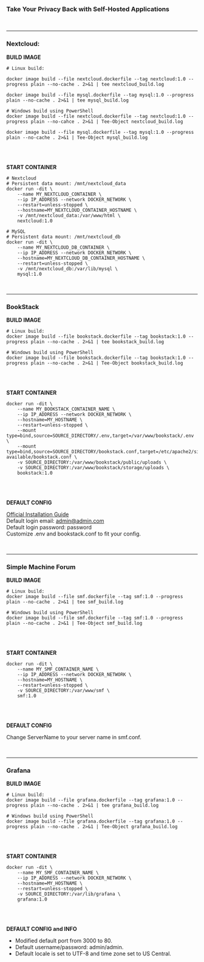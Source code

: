 ### Take Your Privacy Back with Self-Hosted Applications
<br>

---

### Nextcloud:

**BUILD IMAGE**

```
# Linux build:

docker image build --file nextcloud.dockerfile --tag nextcloud:1.0 --progress plain --no-cache . 2>&1 | tee nextcloud_build.log

docker image build --file mysql.dockerfile --tag mysql:1.0 --progress plain --no-cache . 2>&1 | tee mysql_build.log

# Windows build using PowerShell
docker image build --file nextcloud.dockerfile --tag nextcloud:1.0 --progress plain --no-cahce . 2>&1 | Tee-Object nextcloud_build.log

docker image build --file mysql.dockerfile --tag mysql:1.0 --progress plain --no-cache . 2>&1 | Tee-Object mysql_build.log
```

<br>
<br>

**START CONTAINER**

```
# Nextcloud
# Persistent data mount: /mnt/nextcloud_data
docker run -dit \
    --name MY_NEXTCLOUD_CONTAINER \
    --ip IP_ADDRESS --network DOCKER_NETWORK \
    --restart=unless-stopped \
    --hostname=MY_NEXTCLOUD_CONTAINER_HOSTNAME \
    -v /mnt/nextcloud_data:/var/www/html \
    nextcloud:1.0

# MySQL
# Persistent data mount: /mnt/nextcloud_db
docker run -dit \
    --name MY_NEXTCLOUD_DB_CONTAINER \
    --ip IP_ADDRESS --network DOCKER_NETWORK \
    --hostname=MY_NEXTCLOUD_DB_CONTAINER_HOSTNAME \
    --restart=unless-stopped \
    -v /mnt/nextcloud_db:/var/lib/mysql \
    mysql:1.0
```

<br>

---

### BookStack

**BUILD IMAGE**

```
# Linux build:
docker image build --file bookstack.dockerfile --tag bookstack:1.0 --progress plain --no-cache . 2>&1 | tee bookstack_build.log

# Windows build using PowerShell
docker image build --file bookstack.dockerfile --tag bookstack:1.0 --progress plain --no-cache . 2>&1 | Tee-Object bookstack_build.log
```

<br>
<br>

**START CONTAINER**

```
docker run -dit \
    --name MY_BOOKSTACK_CONTAINER_NAME \
    --ip IP_ADDRESS --network DOCKER_NETWORK \
    --hostname=MY_HOSTNAME \
    --restart=unless-stopped \
    --mount type=bind,source=SOURCE_DIRECTORY/.env,target=/var/www/bookstack/.env \
    --mount type=bind,source=SOURCE_DIRECTORY/bookstack.conf,target=/etc/apache2/sites-available/bookstack.conf \
    -v SOURCE_DIRECTORY:/var/www/bookstack/public/uploads \
    -v SOURCE_DIRECTORY:/var/www/bookstack/storage/uploads \
    bookstack:1.0
```

<br>
<br>

**DEFAULT CONFIG**

[Official Installation Guide](https://www.bookstackapp.com/docs/admin/installation/#manual)
<br>
Default login email: admin@admin.com
<br>
Default login password: password
<br>
Customize .env and bookstack.conf to fit your config.

<br>

---

### Simple Machine Forum

**BUILD IMAGE**

```
# Linux build:
docker image build --file smf.dockerfile --tag smf:1.0 --progress plain --no-cache . 2>&1 | tee smf_build.log

# Windows build using PowerShell
docker image build --file smf.dockerfile --tag smf:1.0 --progress plain --no-cache . 2>&1 | Tee-Object smf_build.log
```

<br>
<br>

**START CONTAINER**

```
docker run -dit \
    --name MY_SMF_CONTAINER_NAME \
    --ip IP_ADDRESS --network DOCKER_NETWORK \
    --hostname=MY_HOSTNAME \
    --restart=unless-stopped \
    -v SOURCE_DIRECTORY:/var/www/smf \
    smf:1.0
```

<br>
<br>

**DEFAULT CONFIG**

Change ServerName to your server name in smf.conf.

<br>

---

### Grafana

**BUILD IMAGE**

```
# Linux build:
docker image build --file grafana.dockerfile --tag grafana:1.0 --progress plain --no-cache . 2>&1 | tee grafana_build.log

# Windows build using PowerShell
docker image build --file grafana.dockerfile --tag grafana:1.0 --progress plain --no-cache . 2>&1 | Tee-Object grafana_build.log
```

<br>
<br>

**START CONTAINER**

```
docker run -dit \
    --name MY_SMF_CONTAINER_NAME \
    --ip IP_ADDRESS --network DOCKER_NETWORK \
    --hostname=MY_HOSTNAME \
    --restart=unless-stopped \
    -v SOURCE_DIRECTORY:/var/lib/grafana \
    grafana:1.0
```

<br>
<br>

**DEFAULT CONFIG and INFO**

- Modified default port from 3000 to 80.
- Default username/password: admin/admin.
- Default locale is set to UTF-8 and time zone set to US Central.